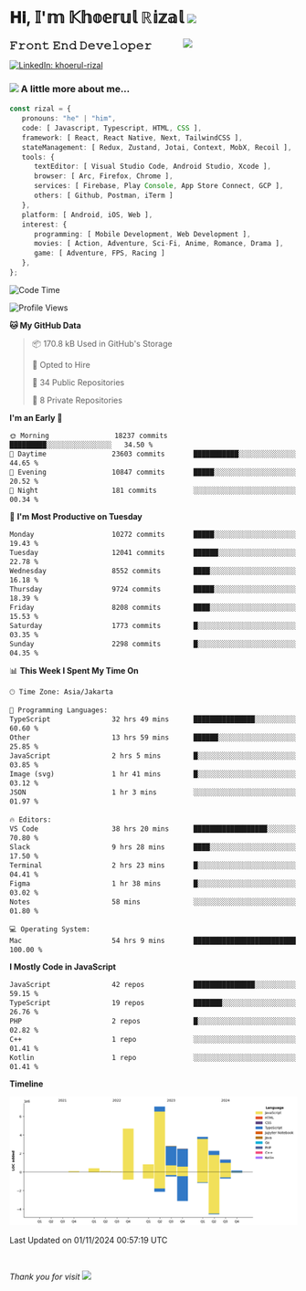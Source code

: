 <h1> 𝐇𝐢, 𝕀'𝕞 𝕂𝕙𝕠𝕖𝕣𝕦𝕝 ℝ𝕚𝕫𝕒𝕝 <img src="https://media.giphy.com/media/mGcNjsfWAjY5AEZNw6/giphy.gif" width="50"></h1>
<img align='right' src="https://media.giphy.com/media/v1.Y2lkPTc5MGI3NjExOWI2ajR2NGJubzBsZHFuaHMwajRrcDNsNXJwOG8yb3F0NjhkNXF4OSZlcD12MV9pbnRlcm5hbF9naWZfYnlfaWQmY3Q9cw/fkZukR450RQ1qnGaq9/giphy.gif" width="200">
<strong style="font-size:20px;">𝙵𝚛𝚘𝚗𝚝 𝙴𝚗𝚍 𝙳𝚎𝚟𝚎𝚕𝚘𝚙𝚎𝚛</strong>
</p></em>

[![LinkedIn: khoerul-rizal](https://img.shields.io/badge/khoerul--rizal-blue?style=flat-square&logo=Linkedin&logoColor=white&link=https://www.linkedin.com/in/khoerul-rizal/)](https://www.linkedin.com/in/khoerul-rizal/)

### <img src="https://media.giphy.com/media/VgCDAzcKvsR6OM0uWg/giphy.gif" width="50"> A little more about me...

```typescript
const rizal = {
   pronouns: "he" | "him",
   code: [ Javascript, Typescript, HTML, CSS ],
   framework: [ React, React Native, Next, TailwindCSS ],
   stateManagement: [ Redux, Zustand, Jotai, Context, MobX, Recoil ],
   tools: {
      textEditor: [ Visual Studio Code, Android Studio, Xcode ],
      browser: [ Arc, Firefox, Chrome ],
      services: [ Firebase, Play Console, App Store Connect, GCP ],
      others: [ Github, Postman, iTerm ]
   },
   platform: [ Android, iOS, Web ],
   interest: {
      programming: [ Mobile Development, Web Development ],
      movies: [ Action, Adventure, Sci-Fi, Anime, Romance, Drama ],
      game: [ Adventure, FPS, Racing ]
   },
};
```

<!--START_SECTION:waka-->
![Code Time](http://img.shields.io/badge/Code%20Time-1%2C444%20hrs%205%20mins-blue)

![Profile Views](http://img.shields.io/badge/Profile%20Views-0-blue)

**🐱 My GitHub Data** 

> 📦 170.8 kB Used in GitHub's Storage 
 > 
> 💼 Opted to Hire
 > 
> 📜 34 Public Repositories 
 > 
> 🔑 8 Private Repositories 
 > 
**I'm an Early 🐤** 

```text
🌞 Morning                18237 commits       █████████░░░░░░░░░░░░░░░░   34.50 % 
🌆 Daytime                23603 commits       ███████████░░░░░░░░░░░░░░   44.65 % 
🌃 Evening                10847 commits       █████░░░░░░░░░░░░░░░░░░░░   20.52 % 
🌙 Night                  181 commits         ░░░░░░░░░░░░░░░░░░░░░░░░░   00.34 % 
```
📅 **I'm Most Productive on Tuesday** 

```text
Monday                   10272 commits       █████░░░░░░░░░░░░░░░░░░░░   19.43 % 
Tuesday                  12041 commits       ██████░░░░░░░░░░░░░░░░░░░   22.78 % 
Wednesday                8552 commits        ████░░░░░░░░░░░░░░░░░░░░░   16.18 % 
Thursday                 9724 commits        █████░░░░░░░░░░░░░░░░░░░░   18.39 % 
Friday                   8208 commits        ████░░░░░░░░░░░░░░░░░░░░░   15.53 % 
Saturday                 1773 commits        █░░░░░░░░░░░░░░░░░░░░░░░░   03.35 % 
Sunday                   2298 commits        █░░░░░░░░░░░░░░░░░░░░░░░░   04.35 % 
```


📊 **This Week I Spent My Time On** 

```text
🕑︎ Time Zone: Asia/Jakarta

💬 Programming Languages: 
TypeScript               32 hrs 49 mins      ███████████████░░░░░░░░░░   60.60 % 
Other                    13 hrs 59 mins      ██████░░░░░░░░░░░░░░░░░░░   25.85 % 
JavaScript               2 hrs 5 mins        █░░░░░░░░░░░░░░░░░░░░░░░░   03.85 % 
Image (svg)              1 hr 41 mins        █░░░░░░░░░░░░░░░░░░░░░░░░   03.12 % 
JSON                     1 hr 3 mins         ░░░░░░░░░░░░░░░░░░░░░░░░░   01.97 % 

🔥 Editors: 
VS Code                  38 hrs 20 mins      ██████████████████░░░░░░░   70.80 % 
Slack                    9 hrs 28 mins       ████░░░░░░░░░░░░░░░░░░░░░   17.50 % 
Terminal                 2 hrs 23 mins       █░░░░░░░░░░░░░░░░░░░░░░░░   04.41 % 
Figma                    1 hr 38 mins        █░░░░░░░░░░░░░░░░░░░░░░░░   03.02 % 
Notes                    58 mins             ░░░░░░░░░░░░░░░░░░░░░░░░░   01.80 % 

💻 Operating System: 
Mac                      54 hrs 9 mins       █████████████████████████   100.00 % 
```

**I Mostly Code in JavaScript** 

```text
JavaScript               42 repos            ███████████████░░░░░░░░░░   59.15 % 
TypeScript               19 repos            ███████░░░░░░░░░░░░░░░░░░   26.76 % 
PHP                      2 repos             █░░░░░░░░░░░░░░░░░░░░░░░░   02.82 % 
C++                      1 repo              ░░░░░░░░░░░░░░░░░░░░░░░░░   01.41 % 
Kotlin                   1 repo              ░░░░░░░░░░░░░░░░░░░░░░░░░   01.41 % 
```



**Timeline**

![Lines of Code chart](https://raw.githubusercontent.com/khoerulrizal/khoerulrizal/main/assets/bar_graph.png)


 Last Updated on 01/11/2024 00:57:19 UTC
<!--END_SECTION:waka-->
</details>
<br/>

<em>Thank you for visit</em> <img src="https://media.giphy.com/media/v1.Y2lkPTc5MGI3NjExcHdvNm1qZWtjaGw0ZjdwM3Z3NnY2dHlueTVuODBta2FiY20wM2YybSZlcD12MV9pbnRlcm5hbF9naWZfYnlfaWQmY3Q9cw/tV25tpdKqdFa9x81k2/giphy.gif" width="40">
